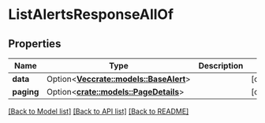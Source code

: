# ListAlertsResponseAllOf

## Properties

Name | Type | Description | Notes
------------ | ------------- | ------------- | -------------
**data** | Option<[**Vec<crate::models::BaseAlert>**](BaseAlert.md)> |  | [optional]
**paging** | Option<[**crate::models::PageDetails**](PageDetails.md)> |  | [optional]

[[Back to Model list]](../README.md#documentation-for-models) [[Back to API list]](../README.md#documentation-for-api-endpoints) [[Back to README]](../README.md)


